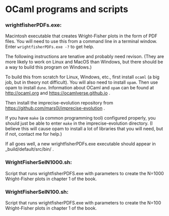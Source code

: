OCaml programs and scripts
===

### wrightfisherPDFs.exe: 

Macintosh executable that creates Wright-Fisher plots in the form of PDF
files.  You will need to use this from a command line in a terminal
window.  Enter `wrightfisherPDFs.exe -?` to get help.

The following instructions are tenative and probably need revison.
(They are more likely to work on Linux and MacOS than Windows, but
there should be a way to build this program on Windows.)

To build this from scratch for Linux, Windows, etc., first install
`ocaml` (a big job, but in theory not difficult). You will also need to
install `opam`.   Then use opam to install `dune`.  Information about
OCaml and `opam` can be found at http://ocaml.org and
https://ocamlverse.github.io .

Then install the imprecise-evolution repository from
https://github.com/mars0i/imprecise-evolution .

If you have `make` (a common programming tool) configured properly, you
should just be able to enter `make` in the imprecise-evolution
directory.  (I believe this will cause opam to install a lot of
libraries that you will need, but if not, contact me for help.)

If all goes well, a new wrightfisherPDFs.exe executable should appear in
_build/default/src/bin/ .

### WrightFisherSelN1000.sh:

Script that runs wrightfisherPDFS.exe with parameters to create the
N=1000 Wright-Fisher plots in chapter 1 of the book.

### WrightFisherSelN100.sh:

Script that runs wrightfisherPDFS.exe with parameters to create the
N=100 Wright-Fisher plots in chapter 1 of the book.
